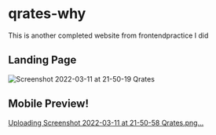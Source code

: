 # qrates-why
This is another completed website from frontendpractice I did

## Landing Page

![Screenshot 2022-03-11 at 21-50-19 Qrates](https://user-images.githubusercontent.com/71221268/157962827-7df9299f-e5ab-4bd1-893d-4bc53cc946d2.png)


## Mobile Preview!

[Uploading Screenshot 2022-03-11 at 21-50-58 Qrates.png…]()
